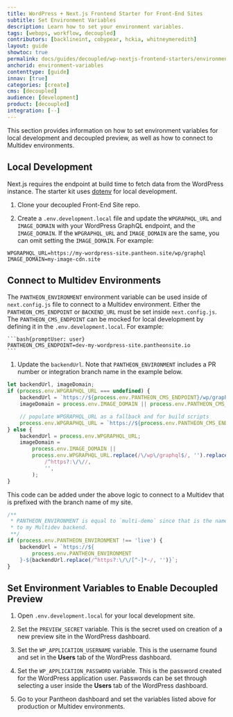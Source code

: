 ```yaml
---
title: WordPress + Next.js Frontend Starter for Front-End Sites
subtitle: Set Environment Variables
description: Learn how to set your environment variables.
tags: [webops, workflow, decoupled]
contributors: [backlineint, cobypear, hckia, whitneymeredith]
layout: guide
showtoc: true
permalink: docs/guides/decoupled/wp-nextjs-frontend-starters/environment-variables
anchorid: environment-variables
contenttype: [guide]
innav: [true]
categories: [create]
cms: [decoupled]
audience: [development]
product: [decoupled]
integration: [--]
---
```


This section provides information on how to set environment variables for local development and decoupled preview, as well as how to connect to Multidev environments.

## Local Development

Next.js requires the endpoint at build time to fetch data from the WordPress instance. The starter kit uses [dotenv](https://www.npmjs.com/package/dotenv) for local development.

1. Clone your decoupled Front-End Site repo.

1. Create a `.env.development.local` file and update the `WPGRAPHQL_URL` and `IMAGE_DOMAIN` with your WordPress GraphQL endpoint, and the `IMAGE_DOMAIN`. If the `WPGRAPHQL_URL` and `IMAGE_DOMAIN` are the same, you can omit setting the `IMAGE_DOMAIN`. For example:

```bash{promptUser: user}
WPGRAPHQL_URL=https://my-wordpress-site.pantheon.site/wp/graphql
IMAGE_DOMAIN=my-image-cdn.site
```

## Connect to Multidev Environments

The `PANTHEON_ENVIRONMENT` environment variable can be used inside of `next.config.js` file to connect to a Multidev environment. Either the `PANTHEON_CMS_ENDPOINT` or `BACKEND_URL` must be set inside `next.config.js`. The `PANTHEON_CMS_ENDPOINT` can be mocked for local development by defining it in the `.env.development.local`. For example:

	```bash{promptUser: user}
	PANTHEON_CMS_ENDPOINT=dev-my-wordpress-site.pantheonsite.io
	```

1. Update the `backendUrl`. Note that `PANTHEON_ENVIRONMENT` includes a PR number or integration branch name in the example below.

```js
let backendUrl, imageDomain;
if (process.env.WPGRAPHQL_URL === undefined) {
	backendUrl = `https://${process.env.PANTHEON_CMS_ENDPOINT}/wp/graphql`;
	imageDomain = process.env.IMAGE_DOMAIN || process.env.PANTHEON_CMS_ENDPOINT;

	// populate WPGRAPHQL_URL as a fallback and for build scripts
	process.env.WPGRAPHQL_URL = `https://${process.env.PANTHEON_CMS_ENDPOINT}/wp/graphql`;
} else {
	backendUrl = process.env.WPGRAPHQL_URL;
	imageDomain =
		process.env.IMAGE_DOMAIN ||
		process.env.WPGRAPHQL_URL.replace(/\/wp\/graphql$/, '').replace(
			/^https?:\/\//,
			'',
		);
}
```

This code can be added under the above logic to connect to a Multidev that is
prefixed with the branch name of my site.

```js
/**
 * PANTHEON_ENVIRONMENT is equal to `multi-demo` since that is the name of my branch. I will use this variable to create a `backendUrl` which points
 * to my Multidev backend.
 **/
if (process.env.PANTHEON_ENVIRONMENT !== 'live') {
	backendUrl = `https://${
		process.env.PANTHEON_ENVIRONMENT
	}-${backendUrl.replace(/^https?:\/\/[^-]*-/, '')}`;
}
```

## Set Environment Variables to Enable Decoupled Preview

1. Open `.env.development.local` for your local development site.

1. Set the `PREVIEW_SECRET` variable. This is the secret used on creation of a new preview site in the WordPress dashboard.

1. Set the `WP_APPLICATION_USERNAME` variable. This is the username found and set in the **Users** tab of the WordPress dashboard.

1. Set the `WP_APPLICATION_PASSWORD` variable. This is the password created for the WordPress application user. Passwords can be set through selecting a user inside the **Users** tab of the WordPress dashboard.

1. Go to your Pantheon dashboard and set the variables listed above for production or Multidev environments.